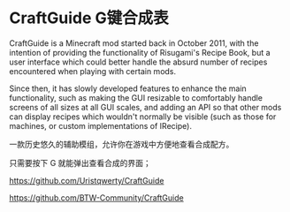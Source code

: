 # CraftGuide G键合成表

CraftGuide is a Minecraft mod started back in October 2011, with the intention of providing the functionality of Risugami's Recipe Book, but a user interface which could better handle the absurd number of recipes encountered when playing with certain mods.

Since then, it has slowly developed features to enhance the main functionality, such as making the GUI resizable to comfortably handle screens of all sizes at all GUI scales, and adding an API so that other mods can display recipes which wouldn't normally be visible (such as those for machines, or custom implementations of IRecipe).

一款历史悠久的辅助模组，允许你在游戏中方便地查看合成配方。

只需要按下 G 就能弹出查看合成的界面；



https://github.com/Uristqwerty/CraftGuide

https://github.com/BTW-Community/CraftGuide
